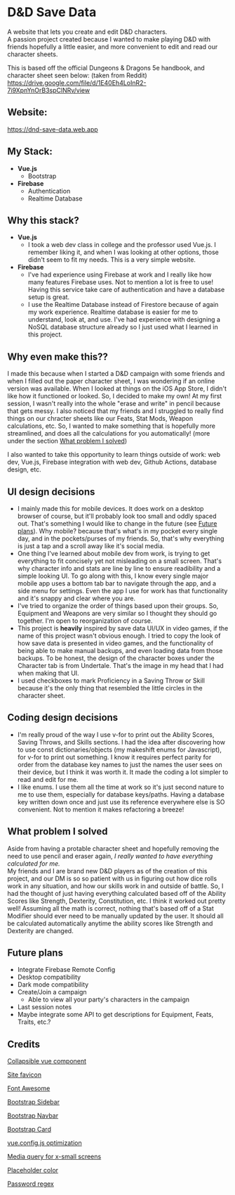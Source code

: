 # D&D Save Data
A website that lets you create and edit D&D characters.  
A passion project created because I wanted to make playing D&D with friends hopefully a little easier, and more convenient to edit and read our character sheets.

This is based off the official Dungeons & Dragons 5e handbook, and character sheet seen below: (taken from Reddit)  
https://drive.google.com/file/d/1E40Eh4LoInR2-7i9XpnYnOrB3spClNRv/view 

## Website: 
https://dnd-save-data.web.app

## My Stack:
- **Vue.js**
    - Bootstrap
- **Firebase**
    - Authentication
    - Realtime Database

## Why this stack?
- **Vue.js** 
    - I took a web dev class in college and the professor used Vue.js. I remember liking it, and when I was looking at other options, those didn't seem to fit my needs. This is a very simple website.
- **Firebase** 
    - I've had experience using Firebase at work and I really like how many features Firebase uses. Not to mention a lot is free to use! Having this service take care of authentication and have a database setup is great. 
    - I use the Realtime Database instead of Firestore because of again my work experience. Realtime database is easier for me to understand, look at, and use. I've had experience with designing a NoSQL database structure already so I just used what I learned in this project.

## Why even make this??
I made this because when I started a D&D campaign with some friends and when I filled out the paper character sheet, I was wondering if an online version was available. When I looked at things on the iOS App Store, I didn't like how it functioned or looked. So, I decided to make my own! At my first session, I wasn't really into the whole "erase and write" in pencil because that gets messy. I also noticed that my friends and I struggled to really find things on our chracter sheets like our Feats, Stat Mods, Weapon calculations, etc. So, I wanted to make something that is hopefully more streamlined, and does all the calculations for you automatically! (more under the section [What problem I solved](#what-problem-i-solved))  

I also wanted to take this opportunity to learn things outside of work: web dev, Vue.js, Firebase integration with web dev, Github Actions, database design, etc.

## UI design decisions
- I mainly made this for mobile devices. It does work on a desktop browser of course, but it'll probably look too small and oddly spaced out. That's something I would like to change in the future (see [Future plans](#future-plans)). Why mobile? because that's what's in my pocket every single day, and in the pockets/purses of my friends. So, that's why everything is just a tap and a scroll away like it's social media.  
- One thing I've learned about mobile dev from work, is trying to get everything to fit concisely yet not misleading on a small screen. That's why character info and stats are line by line to ensure readibility and a simple looking UI. To go along with this, I know every single major mobile app uses a bottom tab bar to navigate through the app, and a side menu for settings. Even the app I use for work has that functionality and it's snappy and clear where you are.
- I've tried to organize the order of things based upon their groups. So, Equipment and Weapons are very similar so I thought they should go together. I'm open to reorganization of course.
- This project is **heavily** inspired by save data UI/UX in video games, if the name of this project wasn't obvious enough. I tried to copy the look of how save data is presented in video games, and the functionality of being able to make manual backups, and even loading data from those backups. To be honest, the design of the character boxes under the Character tab is from Undertale. That's the image in my head that I had when making that UI.
- I used checkboxes to mark Proficiency in a Saving Throw or Skill because it's the only thing that resembled the little circles in the character sheet. 

## Coding design decisions
- I'm really proud of the way I use v-for to print out the Ability Scores, Saving Throws, and Skills sections. I had the idea after discovering how to use const dictionaries/objects (my makeshift enums for Javascript), for v-for to print out something. I know it requires perfect parity for order from the database key names to just the names the user sees on their device, but I think it was worth it. It made the coding a lot simpler to read and edit for me.
- I like enums. I use them all the time at work so it's just second nature to me to use them, especially for database keys/paths. Having a database key written down once and just use its reference everywhere else is SO convenient. Not to mention it makes refactoring a breeze!


## What problem I solved
Aside from having a protable character sheet and hopefully removing the need to use pencil and eraser again, *I really wanted to have everything calculated for me.*  
My friends and I are brand new D&D players as of the creation of this project, and our DM is so so patient with us in figuring out how dice rolls work in any situation, and how our skills work in and outside of battle. So, I had the thought of just having everything calculated based off of the Ability Scores like Strength, Dexterity, Constitution, etc. I think it worked out pretty well! Assuming all the math is correct, nothing that's based off of a Stat Modifier should ever need to be manually updated by the user. It should all be calculated automatically anytime the ability scores like Strength and Dexterity are changed.

## Future plans
- Integrate Firebase Remote Config
- Desktop compatibility
- Dark mode compatibility
- Create/Join a campaign
    - Able to view all your party's characters in the campaign
- Last session notes
- Maybe integrate some API to get descriptions for Equipment, Feats, Traits, etc.?

## Credits
[Collapsible vue component](https://github.com/ivanvermeyen/vue-collapse-transition)

[Site favicon](https://icons8.com/icon/104704/dungeons-and-dragons)

[Font Awesome](https://fontawesome.com/docs/web/use-with/vue/)

[Bootstrap Sidebar](https://getbootstrap.com/docs/5.3/components/offcanvas/#responsive)

[Bootstrap Navbar](https://getbootstrap.com/docs/5.3/components/navbar/#nav)

[Bootstrap Card](https://getbootstrap.com/docs/5.3/components/card/#header-and-footer)

[vue.config.js optimization](https://medium.com/codex/slash-your-load-times-shrink-the-chunk-vendors-js-size-in-vue3-72072428dd2a)

[Media query for x-small screens](https://blisk.io/devices/details/iphone-se-2020)

[Placeholder color](https://www.w3schools.com/howto/howto_css_placeholder.asp)

[Password regex](https://www.thepolyglotdeveloper.com/2015/05/use-regex-to-test-password-strength-in-javascript/)